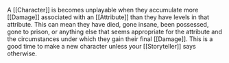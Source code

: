A [[Character]] is becomes unplayable when they accumulate more [[Damage]] associated with an [[Attribute]] than they have levels in that attribute. This can mean they have died, gone insane, been possessed, gone to prison, or anything else that seems appropriate for the attribute and the circumstances under which they gain their final [[Damage]]. This is a good time to make a new character unless your [[Storyteller]] says otherwise.